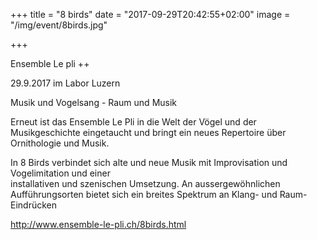 +++
title = "8 birds"
date = "2017-09-29T20:42:55+02:00"
image = "/img/event/8birds.jpg"

+++

Ensemble Le pli ++

29.9.2017 im Labor Luzern

Musik und Vogelsang - Raum und Musik

<!--more-->

Erneut ist das Ensemble Le Pli in die Welt der Vögel 
und der Musikgeschichte eingetaucht und bringt 
ein neues Repertoire über Ornithologie und Musik. 

In 8 Birds verbindet sich alte und neue Musik 
mit Improvisation und Vogelimitation und einer  
installativen und szenischen Umsetzung.
An aussergewöhnlichen Aufführungsorten bietet sich ein 
breites Spektrum an Klang- und Raum-Eindrücken

http://www.ensemble-le-pli.ch/8birds.html

